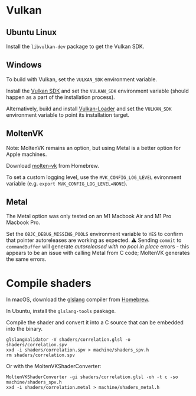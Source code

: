 # Vulkan

## Ubuntu Linux

Install the `libvulkan-dev` package to get the Vulkan SDK.

## Windows

To build with Vulkan, set the `VULKAN_SDK` environment variable.

Install the [Vulkan SDK](https://vulkan.lunarg.com) and set the `VULKAN_SDK` environment variable (should happen as a part of the installation process).

Alternatively, build and install [Vulkan-Loader](https://github.com/KhronosGroup/Vulkan-Loader) and set the `VULKAN_SDK` environment variable to point its installation target.

## MoltenVK

Note: MoltenVK remains an option, but using Metal is a better option for Apple machines. 

Download [molten-vk](https://formulae.brew.sh/formula/molten-vk) from Homebrew.

To set a custom logging level, use the `MVK_CONFIG_LOG_LEVEL` evironment variable (e.g. `export MVK_CONFIG_LOG_LEVEL=NONE`).

## Metal

The Metal option was only tested on an M1 Macbook Air and M1 Pro Macbook Pro.

Set the `OBJC_DEBUG_MISSING_POOLS` environment variable to `YES` to confirm that pointer autoreleases are working as expected.
⚠️ Sending `commit` to `commandBuffer` will generate *autoreleased with no pool in place* errors - this appears to be an issue with calling Metal from C code; MoltenVK generates the same errors.

# Compile shaders

In macOS, download the [glslang](https://github.com/KhronosGroup/glslang) compiler from [Homebrew](https://formulae.brew.sh/formula/glslang).

In Ubuntu, install the `glslang-tools` paskage.

Compile the shader and convert it into a C source that can be embedded into the binary.

```shell
glslangValidator -V shaders/correlation.glsl -o shaders/correlation.spv
xxd -i shaders/correlation.spv > machine/shaders_spv.h
rm shaders/correlation.spv
```

Or with the MoltenVKShaderConverter:

```shell
MoltenVKShaderConverter -gi shaders/correlation.glsl -oh -t c -so machine/shaders_spv.h
xxd -i shaders/correlation.metal > machine/shaders_metal.h
```
